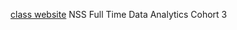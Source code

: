 [class website](https://NSS-Full-Time-Data-Analytics-3.github.io)
NSS Full Time Data Analytics Cohort 3
